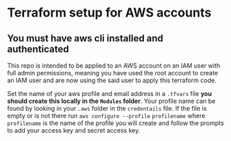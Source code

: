 # Terraform setup for AWS accounts
## You must have aws cli installed and authenticated
This repo is intended to be applied to an AWS account on an IAM user with full admin permissions, meaning you have used the root account to create an IAM user and are now using the said user to apply this terraform code.

Set the name of your aws profile and email address in a `.tfvars` file **you should create this locally in the `Modules` folder**. Your profile name can be found by looking in your `.aws` folder in the `credentails` file. If the file is empty or is not there run `aws configure --profile` `profilename` where `profilename` is the name of the profile you will create and follow the prompts to add your access key and secret access key.
